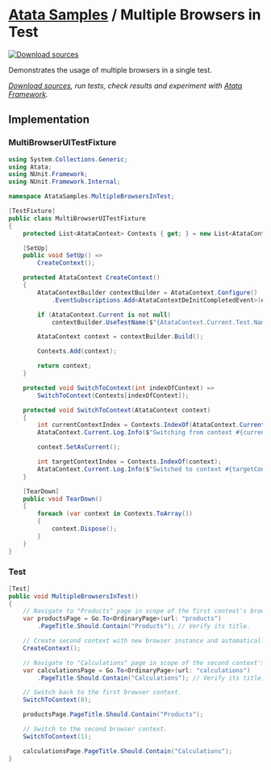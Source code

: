 # [Atata Samples](https://github.com/atata-framework/atata-samples) / Multiple Browsers in Test

[![Download sources](https://img.shields.io/badge/Download-sources-brightgreen.svg)](https://github.com/atata-framework/atata-samples/raw/main/_archives/MultipleBrowsersInTest.zip)

Demonstrates the usage of multiple browsers in a single test.

*[Download sources](https://github.com/atata-framework/atata-samples/raw/main/_archives/MultipleBrowsersInTest.zip), run tests, check results and experiment with [Atata Framework](https://atata.io).*

## Implementation

### MultiBrowserUITestFixture

```cs
using System.Collections.Generic;
using Atata;
using NUnit.Framework;
using NUnit.Framework.Internal;

namespace AtataSamples.MultipleBrowsersInTest;

[TestFixture]
public class MultiBrowserUITestFixture
{
    protected List<AtataContext> Contexts { get; } = new List<AtataContext>();

    [SetUp]
    public void SetUp() =>
        CreateContext();

    protected AtataContext CreateContext()
    {
        AtataContextBuilder contextBuilder = AtataContext.Configure()
            .EventSubscriptions.Add<AtataContextDeInitCompletedEvent>(e => Contexts.Remove(e.Context));

        if (AtataContext.Current is not null)
            contextBuilder.UseTestName($"{AtataContext.Current.Test.Name}[{Contexts.Count}]");

        AtataContext context = contextBuilder.Build();

        Contexts.Add(context);

        return context;
    }

    protected void SwitchToContext(int indexOfContext) =>
        SwitchToContext(Contexts[indexOfContext]);

    protected void SwitchToContext(AtataContext context)
    {
        int currentContextIndex = Contexts.IndexOf(AtataContext.Current);
        AtataContext.Current.Log.Info($"Switching from context #{currentContextIndex}");

        context.SetAsCurrent();

        int targetContextIndex = Contexts.IndexOf(context);
        AtataContext.Current.Log.Info($"Switched to context #{targetContextIndex}");
    }

    [TearDown]
    public void TearDown()
    {
        foreach (var context in Contexts.ToArray())
        {
            context.Dispose();
        }
    }
}

```

### Test

```cs
[Test]
public void MultipleBrowsersInTest()
{
    // Navigate to "Products" page in scope of the first context's browser.
    var productsPage = Go.To<OrdinaryPage>(url: "products")
        .PageTitle.Should.Contain("Products"); // Verify its title.

    // Create second context with new browser instance and automatically switch to it.
    CreateContext();

    // Navigate to "Calculations" page in scope of the second context's browser.
    var calculationsPage = Go.To<OrdinaryPage>(url: "calculations")
        .PageTitle.Should.Contain("Calculations"); // Verify its title.

    // Switch back to the first browser context.
    SwitchToContext(0);

    productsPage.PageTitle.Should.Contain("Products");

    // Switch to the second browser context.
    SwitchToContext(1);

    calculationsPage.PageTitle.Should.Contain("Calculations");
}
```